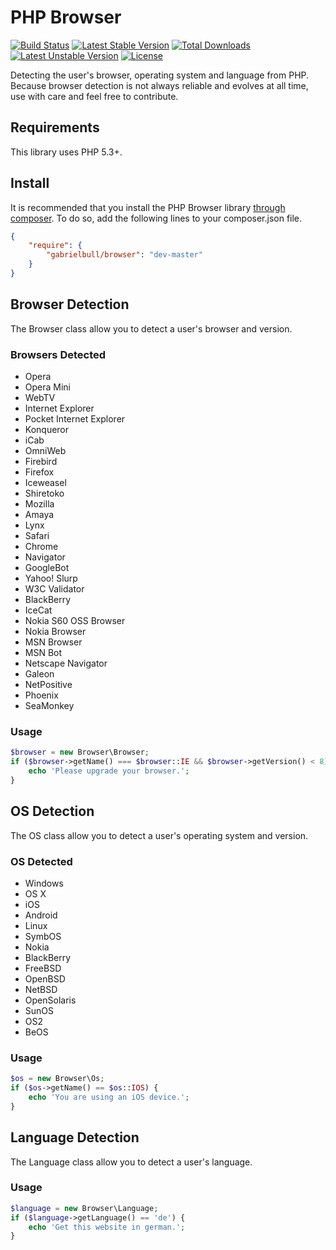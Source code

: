 PHP Browser
===========

[![Build Status](https://travis-ci.org/gabrielbull/php-browser.svg)](https://travis-ci.org/gabrielbull/php-browser)
[![Latest Stable Version](https://poser.pugx.org/gabrielbull/browser/v/stable.png)](https://packagist.org/packages/gabrielbull/browser)
[![Total Downloads](https://poser.pugx.org/gabrielbull/browser/downloads.png)](https://packagist.org/packages/gabrielbull/browser)
[![Latest Unstable Version](https://poser.pugx.org/gabrielbull/browser/v/unstable.png)](https://packagist.org/packages/gabrielbull/browser)
[![License](https://poser.pugx.org/gabrielbull/browser/license.png)](https://packagist.org/packages/gabrielbull/browser)

Detecting the user's browser, operating system and language from PHP. Because browser detection is not always reliable and evolves at all time, use with care and feel free to contribute.

## Requirements

This library uses PHP 5.3+.

## Install

It is recommended that you install the PHP Browser library [through composer](http://getcomposer.org). To do so, add the following lines to your composer.json file.

```JSON
{
    "require": {
        "gabrielbull/browser": "dev-master"
    }
}
```

## Browser Detection

The Browser class allow you to detect a user's browser and version.

### Browsers Detected

 * Opera
 * Opera Mini
 * WebTV
 * Internet Explorer
 * Pocket Internet Explorer
 * Konqueror
 * iCab
 * OmniWeb
 * Firebird
 * Firefox
 * Iceweasel
 * Shiretoko
 * Mozilla
 * Amaya
 * Lynx
 * Safari
 * Chrome
 * Navigator
 * GoogleBot
 * Yahoo! Slurp
 * W3C Validator
 * BlackBerry
 * IceCat
 * Nokia S60 OSS Browser
 * Nokia Browser
 * MSN Browser
 * MSN Bot
 * Netscape Navigator
 * Galeon
 * NetPositive
 * Phoenix
 * SeaMonkey

### Usage

```php
$browser = new Browser\Browser;
if ($browser->getName() === $browser::IE && $browser->getVersion() < 8) {
	echo 'Please upgrade your browser.';
}
```

## OS Detection

The OS class allow you to detect a user's operating system and version.

### OS Detected

 * Windows
 * OS X
 * iOS
 * Android
 * Linux
 * SymbOS
 * Nokia
 * BlackBerry
 * FreeBSD
 * OpenBSD
 * NetBSD
 * OpenSolaris
 * SunOS
 * OS2
 * BeOS

### Usage

```php
$os = new Browser\Os;
if ($os->getName() == $os::IOS) {
	echo 'You are using an iOS device.';
}
```

## Language Detection

The Language class allow you to detect a user's language.

### Usage

```php
$language = new Browser\Language;
if ($language->getLanguage() == 'de') {
	echo 'Get this website in german.';
}
```
